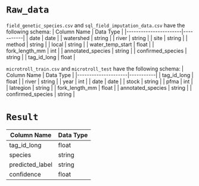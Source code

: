 # `Raw_data`

`field_genetic_species.csv` and `sql_field_imputation_data.csv` have the following schema:
| Column Name          | Data Type |
|-----------------------|-----------|
| date                  | date      |
| watershed             | string    |
| river                 | string    |
| site                  | string    |
| method                | string    |
| local                 | string    |
| water_temp_start      | float     |
| fork_length_mm        | int       |
| annotated_species     | string    |
| confirmed_species     | string    |
| tag_id_long           | float     |

`microtroll_train.csv` and `microtroll_test` have the following schema:
| Column Name        | Data Type |
|---------------------|-----------|
| tag_id_long         | float     |
| river               | string    |
| year                | int       |
| date                | date      |
| stock               | string    |
| pfma                | int       |
| latregion           | string    |
| fork_length_mm      | float     |
| annotated_species   | string    |
| confirmed_species   | string    |

# `Result`

| Column Name       | Data Type |
|--------------------|-----------|
| tag_id_long        | float     |
| species            | string    |
| predicted_label    | string    |
| confidence         | float     |
